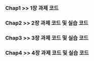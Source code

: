 ### Chap1 >> 1장 과제 코드
### Chap2 >> 2장 과제 코드 및 실습 코드
### Chap3 >> 3장 과제 코드 및 실습 코드
### Chap4 >> 4장 과제 코드 및 실습 코드
